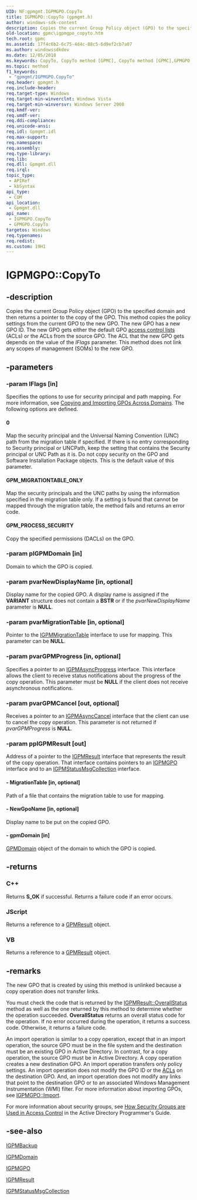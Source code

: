 ```yaml
---
UID: NF:gpmgmt.IGPMGPO.CopyTo
title: IGPMGPO::CopyTo (gpmgmt.h)
author: windows-sdk-content
description: Copies the current Group Policy object (GPO) to the specified domain and then returns a pointer to the copy of the GPO.
old-location: gpmc\igpmgpo_copyto.htm
tech.root: gpmc
ms.assetid: 17f4c6b2-6c75-4d4c-88c5-6d9ef2cb7a07
ms.author: windowssdkdev
ms.date: 12/05/2018
ms.keywords: CopyTo, CopyTo method [GPMC], CopyTo method [GPMC],GPMGPO object, CopyTo method [GPMC],IGPMGPO interface, GPMGPO object [GPMC],CopyTo method, IGPMGPO interface [GPMC],CopyTo method, IGPMGPO.CopyTo, IGPMGPO::CopyTo, _win32_igpmgpo_copyto, gpmc.igpmgpo_copyto, gpmgmt/IGPMGPO::CopyTo
ms.topic: method
f1_keywords: 
 - "gpmgmt/IGPMGPO.CopyTo"
req.header: gpmgmt.h
req.include-header: 
req.target-type: Windows
req.target-min-winverclnt: Windows Vista
req.target-min-winversvr: Windows Server 2008
req.kmdf-ver: 
req.umdf-ver: 
req.ddi-compliance: 
req.unicode-ansi: 
req.idl: Gpmgmt.idl
req.max-support: 
req.namespace: 
req.assembly: 
req.type-library: 
req.lib: 
req.dll: Gpmgmt.dll
req.irql: 
topic_type:
 - APIRef
 - kbSyntax
api_type:
 - COM
api_location:
 - Gpmgmt.dll
api_name:
 - IGPMGPO.CopyTo
 - GPMGPO.CopyTo
targetos: Windows
req.typenames: 
req.redist: 
ms.custom: 19H1
---
```


# IGPMGPO::CopyTo


## -description


Copies the current Group Policy object (GPO) to the specified domain and then returns a pointer to the copy of 
    the GPO. This method copies the policy settings from the current GPO to the new GPO. The new GPO has a new GPO ID. 
    The new GPO gets either the default GPO 
    <a href="https://docs.microsoft.com/windows/desktop/SecAuthZ/access-control-lists">access control lists</a> (ACLs) or the ACLs from the 
    source GPO. The ACL that the new GPO gets depends on the value of the <i>lFlags</i> parameter. 
    This method does not link any scopes of management (SOMs) to the new GPO.


## -parameters




### -param lFlags [in]

Specifies the options to use for security principal and path mapping. For more information, see 
      <a href="https://docs.microsoft.com/previous-versions/windows/desktop/gpmc/copying-and-importing-gpos-across-domains">Copying and Importing GPOs Across Domains</a>. 
      The following options are defined.



#### 0

Map the security principal and the Universal Naming Convention (UNC) path from the migration table if 
        specified. If there is no entry corresponding to Security principal or UNCPath, keep the setting that contains the Security principal or UNC Path as it is. Do not copy security on the GPO and Software Installation Package objects. This is the default value of this parameter.



#### GPM_MIGRATIONTABLE_ONLY

Map the security principals and the UNC paths by using the information specified in the migration table 
        only. If a setting is found that cannot be mapped through the migration table, the method fails and returns an 
        error code.



#### GPM_PROCESS_SECURITY

Copy the specified permissions (DACLs) on the GPO.


### -param pIGPMDomain [in]

Domain to which the GPO is copied.


### -param pvarNewDisplayName [in, optional]

Display name for the copied GPO. A display name is assigned if the <b>VARIANT</b> structure does not contain a <b>BSTR</b> or if the <i>pvarNewDisplayName</i> parameter is <b>NULL</b>.


### -param pvarMigrationTable [in, optional]

Pointer to the <a href="https://docs.microsoft.com/previous-versions/windows/desktop/api/gpmgmt/nn-gpmgmt-igpmmigrationtable">IGPMMigrationTable</a> interface to use for mapping. This parameter can be <b>NULL</b>.


### -param pvarGPMProgress [in, optional]

Specifies a pointer to an 
<a href="https://docs.microsoft.com/previous-versions/windows/desktop/api/gpmgmt/nn-gpmgmt-igpmasyncprogress">IGPMAsyncProgress</a> interface. This interface allows the client to receive status notifications about the progress of the copy operation. This parameter must be <b>NULL</b> if the client does not receive asynchronous notifications.


### -param pvarGPMCancel [out, optional]

Receives a pointer to an 
<a href="https://docs.microsoft.com/previous-versions/windows/desktop/api/gpmgmt/nn-gpmgmt-igpmasynccancel">IGPMAsyncCancel</a> interface that the client can use to cancel the copy operation. This parameter is not returned if <i>pvarGPMProgress</i> is <b>NULL</b>.


### -param ppIGPMResult [out]

Address of a pointer to the 
<a href="https://docs.microsoft.com/previous-versions/windows/desktop/api/gpmgmt/nn-gpmgmt-igpmresult">IGPMResult</a> interface that represents the result of the copy operation. That interface contains pointers to an 
<a href="https://docs.microsoft.com/previous-versions/windows/desktop/api/gpmgmt/nn-gpmgmt-igpmgpo">IGPMGPO</a> interface and to an 
<a href="https://docs.microsoft.com/previous-versions/windows/desktop/api/gpmgmt/nn-gpmgmt-igpmstatusmsgcollection">IGPMStatusMsgCollection</a> interface.


#### - MigrationTable [in, optional]

Path of a file that contains the migration table to use for mapping.


#### - NewGpoName [in, optional]

Display name to be put on the copied GPO.


#### - gpmDomain [in]


<a href="https://docs.microsoft.com/previous-versions/windows/desktop/api/gpmgmt/nn-gpmgmt-igpmdomain">GPMDomain</a> object of the domain to which the GPO is copied.


## -returns



<h3>C++</h3>
Returns <b>S_OK</b> if successful. Returns a failure code if an error occurs.

<h3>JScript</h3>
Returns a reference to a <a href="https://docs.microsoft.com/previous-versions/windows/desktop/api/gpmgmt/nn-gpmgmt-igpmresult">GPMResult</a> object.

<h3>VB</h3>
Returns a reference to a <a href="https://docs.microsoft.com/previous-versions/windows/desktop/api/gpmgmt/nn-gpmgmt-igpmresult">GPMResult</a> object.




## -remarks



The new GPO that is created by using this method is unlinked because a copy operation does not transfer links.

You must check the code that is returned by the 
<a href="https://docs.microsoft.com/previous-versions/windows/desktop/api/gpmgmt/nf-gpmgmt-igpmresult-overallstatus">IGPMResult::OverallStatus</a> method as well as the one returned by this method to determine whether the operation succeeded. 
<b>OverallStatus</b> returns an overall status code for the operation. If no error occurred during the operation, it returns a success code. Otherwise, it returns a failure code.

An import operation is similar to a copy operation, except that in an import operation, the source GPO must be in the file system and the destination must be an existing GPO in Active Directory. In contrast, for a copy operation, the source GPO must be in Active Directory. A copy operation creates a new destination GPO. An import operation transfers only policy settings. An import operation does not modify the GPO ID or the 
<a href="https://docs.microsoft.com/windows/desktop/SecAuthZ/access-control-lists">ACLs</a> on the destination GPO. And, an import operation does not modify any links that point to the destination GPO or to an associated Windows Management Instrumentation (WMI) filter. For more information about importing GPOs, see 
<a href="https://docs.microsoft.com/previous-versions/windows/desktop/api/gpmgmt/nf-gpmgmt-igpmgpo-import">IGPMGPO::Import</a>.

For more information about security groups, see 
<a href="https://docs.microsoft.com/windows/desktop/AD/how-security-groups-are-used-in-access-control">How Security Groups are Used in Access Control</a> in the Active Directory Programmer's Guide.




## -see-also




<a href="https://docs.microsoft.com/previous-versions/windows/desktop/api/gpmgmt/nn-gpmgmt-igpmbackup">IGPMBackup</a>



<a href="https://docs.microsoft.com/previous-versions/windows/desktop/api/gpmgmt/nn-gpmgmt-igpmdomain">IGPMDomain</a>



<a href="https://docs.microsoft.com/previous-versions/windows/desktop/api/gpmgmt/nn-gpmgmt-igpmgpo">IGPMGPO</a>



<a href="https://docs.microsoft.com/previous-versions/windows/desktop/api/gpmgmt/nn-gpmgmt-igpmresult">IGPMResult</a>



<a href="https://docs.microsoft.com/previous-versions/windows/desktop/api/gpmgmt/nn-gpmgmt-igpmstatusmsgcollection">IGPMStatusMsgCollection</a>
 

 

